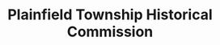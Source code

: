 ---
layout: repo
title: "Plainfield Township Historical Commission"
id: 4017
permalink: repos/4017/
---